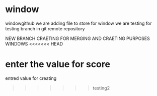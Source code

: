 # window
windowgithub
 we are adding file to store for window
   we are testing for testing branch in git remote repository 
   
   NEW BRANCH CRAETING FOR MERGING AND CRAETING PURPOSES WINDOWS
<<<<<<< HEAD
   
   enter the value for score
=======
   entred value for creating
>>>>>>> testing2
